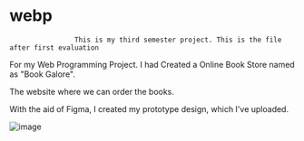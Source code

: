 # webp


                    This is my third semester project. This is the file after first evaluation



For my Web Programming Project. I had Created a Online Book Store named as "Book Galore".


The website where we can order the books.


With the aid of Figma, I created my prototype design, which I've uploaded.



![image](https://user-images.githubusercontent.com/98106917/205275165-ba59fd35-588b-4807-ae82-ca8e2b0f89e2.png)
